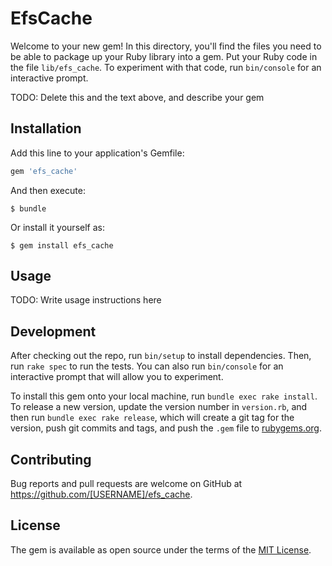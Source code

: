 # EfsCache

Welcome to your new gem! In this directory, you'll find the files you need to be able to package up your Ruby library into a gem. Put your Ruby code in the file `lib/efs_cache`. To experiment with that code, run `bin/console` for an interactive prompt.

TODO: Delete this and the text above, and describe your gem

## Installation

Add this line to your application's Gemfile:

```ruby
gem 'efs_cache'
```

And then execute:

    $ bundle

Or install it yourself as:

    $ gem install efs_cache

## Usage

TODO: Write usage instructions here

## Development

After checking out the repo, run `bin/setup` to install dependencies. Then, run `rake spec` to run the tests. You can also run `bin/console` for an interactive prompt that will allow you to experiment.

To install this gem onto your local machine, run `bundle exec rake install`. To release a new version, update the version number in `version.rb`, and then run `bundle exec rake release`, which will create a git tag for the version, push git commits and tags, and push the `.gem` file to [rubygems.org](https://rubygems.org).

## Contributing

Bug reports and pull requests are welcome on GitHub at https://github.com/[USERNAME]/efs_cache.

## License

The gem is available as open source under the terms of the [MIT License](https://opensource.org/licenses/MIT).
